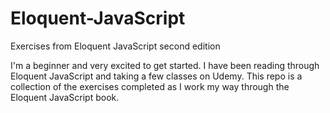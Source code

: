 # Eloquent-JavaScript
Exercises from Eloquent JavaScript second edition

I'm a beginner and very excited to get started. I have been reading through Eloquent JavaScript and taking a few classes on Udemy. This repo is a collection of the exercises completed as I work my way through the Eloquent JavaScript book.
